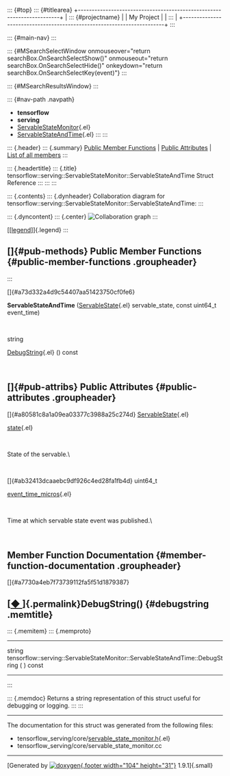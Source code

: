 ::: {#top}
::: {#titlearea}
+-----------------------------------------------------------------------+
| ::: {#projectname}                                                    |
| My Project                                                            |
| :::                                                                   |
+-----------------------------------------------------------------------+
:::

::: {#main-nav}
:::

::: {#MSearchSelectWindow onmouseover="return searchBox.OnSearchSelectShow()" onmouseout="return searchBox.OnSearchSelectHide()" onkeydown="return searchBox.OnSearchSelectKey(event)"}
:::

::: {#MSearchResultsWindow}
:::

::: {#nav-path .navpath}
-   **tensorflow**
-   **serving**
-   [ServableStateMonitor](classtensorflow_1_1serving_1_1ServableStateMonitor.html){.el}
-   [ServableStateAndTime](structtensorflow_1_1serving_1_1ServableStateMonitor_1_1ServableStateAndTime.html){.el}
:::
:::

::: {.header}
::: {.summary}
[Public Member Functions](#pub-methods) \| [Public
Attributes](#pub-attribs) \| [List of all
members](structtensorflow_1_1serving_1_1ServableStateMonitor_1_1ServableStateAndTime-members.html)
:::

::: {.headertitle}
::: {.title}
tensorflow::serving::ServableStateMonitor::ServableStateAndTime Struct
Reference
:::
:::
:::

::: {.contents}
::: {.dynheader}
Collaboration diagram for
tensorflow::serving::ServableStateMonitor::ServableStateAndTime:
:::

::: {.dyncontent}
::: {.center}
![Collaboration
graph](structtensorflow_1_1serving_1_1ServableStateMonitor_1_1ServableStateAndTime__coll__graph.png)
:::

[\[[legend](graph_legend.html)\]]{.legend}
:::

[]{#pub-methods} Public Member Functions {#public-member-functions .groupheader}
----------------------------------------
:::

[]{#a73d332a4d9c54407aa51423750cf0fe6}  

**ServableStateAndTime**
([ServableState](structtensorflow_1_1serving_1_1ServableState.html){.el}
servable\_state, const uint64\_t event\_time)

 

string 

[DebugString](structtensorflow_1_1serving_1_1ServableStateMonitor_1_1ServableStateAndTime.html#a7730a4eb7f73739112fa5f51d1879387){.el}
() const

 

[]{#pub-attribs} Public Attributes {#public-attributes .groupheader}
----------------------------------

[]{#a80581c8a1a09ea03377c3988a25c274d}
[ServableState](structtensorflow_1_1serving_1_1ServableState.html){.el} 

[state](structtensorflow_1_1serving_1_1ServableStateMonitor_1_1ServableStateAndTime.html#a80581c8a1a09ea03377c3988a25c274d){.el}

 

State of the servable.\

 

[]{#ab32413dcaaebc9df926c4ed28fa1fb4d} uint64\_t 

[event\_time\_micros](structtensorflow_1_1serving_1_1ServableStateMonitor_1_1ServableStateAndTime.html#ab32413dcaaebc9df926c4ed28fa1fb4d){.el}

 

Time at which servable state event was published.\

 

Member Function Documentation {#member-function-documentation .groupheader}
-----------------------------

[]{#a7730a4eb7f73739112fa5f51d1879387}

[[◆ ](#a7730a4eb7f73739112fa5f51d1879387)]{.permalink}DebugString() {#debugstring .memtitle}
-------------------------------------------------------------------

::: {.memitem}
::: {.memproto}
  ------------------------------------------------------------------------------------- --- -- --- -------
  string tensorflow::serving::ServableStateMonitor::ServableStateAndTime::DebugString   (      )   const
  ------------------------------------------------------------------------------------- --- -- --- -------
:::

::: {.memdoc}
Returns a string representation of this struct useful for debugging or
logging.
:::
:::

------------------------------------------------------------------------

The documentation for this struct was generated from the following
files:

-   tensorflow\_serving/core/[servable\_state\_monitor.h](servable__state__monitor_8h_source.html){.el}
-   tensorflow\_serving/core/servable\_state\_monitor.cc

------------------------------------------------------------------------

[Generated by [![doxygen](doxygen.svg){.footer width="104"
height="31"}](https://www.doxygen.org/index.html) 1.9.1]{.small}
